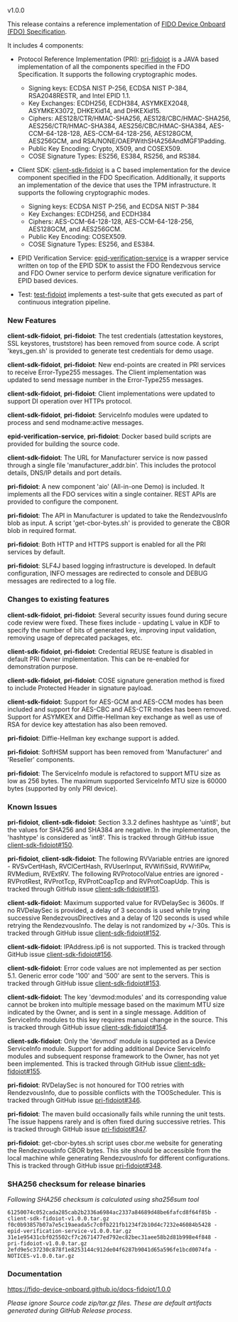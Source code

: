 v1.0.0

This release contains a reference implementation of [FIDO Device Onboard (FDO) Specification](https://fidoalliance.org/specs/FDO/fido-device-onboard-v1.0-ps-20210323/).

It includes 4 components:
  * Protocol Reference Implementation (PRI): [pri-fidoiot](https://github.com/fido-device-onboard/pri-fidoiot) is a JAVA based implementation of all the components specified in the FDO Specification. It supports the following cryptographic modes.
    * Signing keys: ECDSA NIST P-256, ECDSA NIST P-384, RSA2048RESTR, and Intel EPID 1.1.
    * Key Exchanges: ECDH256, ECDH384, ASYMKEX2048, ASYMKEX3072, DHKEXid14, and DHKEXid15.
    * Ciphers: AES128/CTR/HMAC-SHA256, AES128/CBC/HMAC-SHA256, AES256/CTR/HMAC-SHA384, AES256/CBC/HMAC-SHA384, AES-CCM-64-128-128, AES-CCM-64-128-256, AES128GCM, AES256GCM, and RSA/NONE/OAEPWithSHA256AndMGF1Padding.
    * Public Key Encoding: Crypto, X509, and COSEX509.
    * COSE Signature Types: ES256, ES384, RS256, and RS384.

  * Client SDK: [client-sdk-fidoiot](https://github.com/fido-device-onboard/client-sdk-fidoiot) is a C based implementation for the device component specified in the FDO Specification. Additionally, it supports an implementation of the device that uses the TPM infrastructure. It supports the following cryptographic modes.
    * Signing keys: ECDSA NIST P-256, and ECDSA NIST P-384
    * Key Exchanges: ECDH256, and ECDH384
    * Ciphers: AES-CCM-64-128-128, AES-CCM-64-128-256, AES128GCM, and AES256GCM.
    * Public Key Encoding: COSEX509.
    * COSE Signature Types: ES256, and ES384.

  * EPID Verification Service: [epid-verification-service](https://github.com/fido-device-onboard/epid-verification-service) is a wrapper service written on top of the EPID SDK to assist the FDO Rendezvous service and FDO Owner service to perform device signature verification for EPID based devices.
  * Test: [test-fidoiot](https://github.com/fido-device-onboard/test-fidoiot) implements a test-suite that gets executed as part of continuous integration pipeline.

### New Features

**client-sdk-fidoiot**, **pri-fidoiot**: The test credentials (attestation keystores, SSL keystores,
truststore) has been removed from source code. A script 'keys_gen.sh' is provided to generate test
credentials for demo usage.

**client-sdk-fidoiot**, **pri-fidoiot**: New end-points are created in PRI services to receive
Error-Type255 messages. The Client implementation was updated to send message number in the
Error-Type255 messages.

**client-sdk-fidoiot**, **pri-fidoiot**: Client implementations were updated to support DI operation
over HTTPs protocol.

**client-sdk-fidoiot**, **pri-fidoiot**: ServiceInfo modules were updated to process and send
modname:active messages.

**epid-verification-service**, **pri-fidoiot**: Docker based build scripts are provided for building the source code.

**client-sdk-fidoiot**: The URL for Manufacturer service is now passed through a single file
'manufacturer_addr.bin'. This includes the protocol details, DNS/IP details and port details.

**pri-fidoiot**: A new component 'aio' (All-in-one Demo) is included. It implements all the FDO
services witin a single container. REST APIs are provided to configure the component.

**pri-fidoiot**: The API in Manufacturer is updated to take the RendezvousInfo blob as input. A
script 'get-cbor-bytes.sh' is provided to generate the CBOR blob in required format.

**pri-fidoiot**: Both HTTP and HTTPS support is enabled for all the PRI services by default.

**pri-fidoiot**: SLF4J based logging infrastructure is developed. In default configuration, INFO
messages are redirected to console and DEBUG messages are redirected to a log file.

### Changes to existing features

**client-sdk-fidoiot**, **pri-fidoiot**: Several security issues found during secure code review
were fixed. These fixes include - updating L value in KDF to specify the number of bits of generated
key, improving input validation, removing usage of deprecated packages, etc.

**client-sdk-fidoiot**, **pri-fidoiot**: Credential REUSE feature is disabled in default PRI Owner
implementation. This can be re-enabled for demonstration purpose.

**client-sdk-fidoiot**, **pri-fidoiot**: COSE signature generation method is fixed to include
Protected Header in signature payload.

**client-sdk-fidoiot**: Support for AES-GCM and AES-CCM modes has been included and support for
AES-CBC and AES-CTR modes has been removed. Support for ASYMKEX and Diffie-Hellman key exchange as
well as use of RSA for device key attestation has also been removed.

**pri-fidoiot**: Diffie-Hellman key exchange support is added.

**pri-fidoiot**: SoftHSM support has been removed from 'Manufacturer' and 'Reseller' components.

**pri-fidoiot**: The ServiceInfo module is refactored to support MTU size as low as 256 bytes. The
maximum supported ServiceInfo MTU size is 60000 bytes (supported by only PRI device).

### Known Issues

**pri-fidoiot**, **client-sdk-fidoiot**: Section 3.3.2 defines hashtype as 'uint8', but the values
for SHA256 and SHA384 are negative. In the implementation, the 'hashtype' is considered as 'int8'.
 This is tracked through GitHub issue
 [client-sdk-fidoiot#150](https://github.com/fido-device-onboard/client-sdk-fidoiot/issues/150).

**pri-fidoiot**, **client-sdk-fidoiot**: The following RVVariable entries are ignored -
RVSvCertHash, RVClCertHash, RVUserInput, RVWifiSsid, RVWifiPw, RVMedium, RVExtRV. The following
RVProtocolValue entries are ignored - RVProtRest, RVProtTcp, RVProtCoapTcp and RVProtCoapUdp. This
is tracked through GitHub issue
[client-sdk-fidoiot#151](https://github.com/fido-device-onboard/client-sdk-fidoiot/issues/151).

**client-sdk-fidoiot**: Maximum supported value for RVDelaySec is 3600s. If no RVDelaySec is
provided, a delay of 3 seconds is used while trying successive RendezvousDirectives and a delay of
120 seconds is used while retrying the RendezvousInfo. The delay is not randomized by +/-30s. This
is tracked through GitHub issue
[client-sdk-fidoiot#152](https://github.com/fido-device-onboard/client-sdk-fidoiot/issues/152).

**client-sdk-fidoiot**: IPAddress.ip6 is not supported. This is tracked through GitHub issue
[client-sdk-fidoiot#156](https://github.com/fido-device-onboard/client-sdk-fidoiot/issues/156).

**client-sdk-fidoiot**: Error code values are not implemented as per section 5.1. Generic error code '100'
and '500' are sent to the servers. This is tracked through GitHub issue
[client-sdk-fidoiot#153](https://github.com/fido-device-onboard/client-sdk-fidoiot/issues/153).

**client-sdk-fidoiot**: The key 'devmod:modules' and its corresponding value cannot be broken into
multiple message based on the maximum MTU size indicated by the Owner, and is sent in a single
message. Addition of ServiceInfo modules to this key requires manual change in the source. This is
tracked through GitHub issue
[client-sdk-fidoiot#154](https://github.com/fido-device-onboard/client-sdk-fidoiot/issues/154).

**client-sdk-fidoiot**: Only the 'devmod' module is supported as a Device ServiceInfo module.
Support for adding additional Device ServiceInfo modules and subsequent response framework to the
Owner, has not yet been implemented. This is tracked through GitHub issue
[client-sdk-fidoiot#155](https://github.com/fido-device-onboard/client-sdk-fidoiot/issues/155).

**pri-fidoiot**: RVDelaySec is not honoured for TO0 retries with RendezvousInfo, due to possible
conflicts with the TO0Scheduler. This is tracked through GitHub issue
[pri-fidoiot#346](https://github.com/fido-device-onboard/pri-fidoiot/issues/346).

**pri-fidoiot**: The maven build occasionally fails while running the unit tests. The issue happens
rarely and is often fixed during successive retries. This is tracked through GitHub issue
[pri-fidoiot#347](https://github.com/fido-device-onboard/pri-fidoiot/issues/347).

**pri-fidoiot**: get-cbor-bytes.sh script uses cbor.me website for generating the RendezvousInfo
CBOR bytes. This site should be accessible from the local machine while generating RendezvousInfo
for different configurations. This is tracked through GitHub issue
[pri-fidoiot#348](https://github.com/fido-device-onboard/pri-fidoiot/issues/348).

### SHA256 checksum for release binaries

*Following SHA256 checksum is calculated using sha256sum tool*
```
61250074c052cada285cab2b2336a6984ac2337a84689d48be6fafcd8f64f85b - client-sdk-fidoiot-v1.0.0.tar.gz
f0c0b93857b07a7e5c19aeada5c7c0fb221fb1234f2b10d4c7232e46084b5428 - epid-verification-service-v1.0.0.tar.gz
31e1e95431cbf025502cf7c2671477ed792ec82bec31aee58b2d81b998e4f848 - pri-fidoiot-v1.0.0.tar.gz
2efd9e5c37230c878f1e8253144c912de04f6287b9041d65a596fe1bcd0074fa - NOTICES-v1.0.0.tar.gz
```

### Documentation

https://fido-device-onboard.github.io/docs-fidoiot/1.0.0

*Please ignore Source code zip/tar.gz files. These are default artifacts generated during GitHub Release process.*

